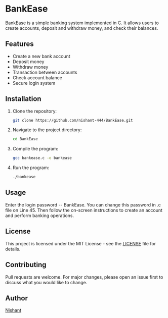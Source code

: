 # BankEase

BankEase is a simple banking system implemented in C. It allows users to create accounts, deposit and withdraw money, and check their balances.

## Features
- Create a new bank account
- Deposit money
- Withdraw money
- Transaction between accounts
- Check account balance
- Secure login system

## Installation
1. Clone the repository:
   ```sh
   git clone https://github.com/nishant-444/BankEase.git
   ```
2. Navigate to the project directory:
   ```sh
   cd BankEase
   ```
3. Compile the program:
   ```sh
   gcc bankease.c -o bankease
   ```
4. Run the program:
   ```sh
   ./bankease
   ```

## Usage
Enter the login password -- BankEase.
You can change this password in .c file on Line 45.
Then follow the on-screen instructions to create an account and perform banking operations.

## License
This project is licensed under the MIT License - see the [LICENSE](https://github.com/Nishant-444/BankEase/blob/main/LICENSE) file for details.

## Contributing
Pull requests are welcome. For major changes, please open an issue first to discuss what you would like to change.

## Author
[Nishant](www.github.com/nishant-444)
